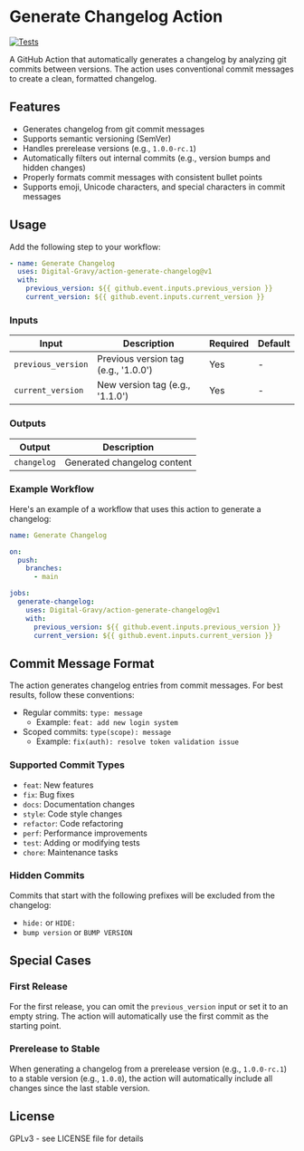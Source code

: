# Generate Changelog Action

[![Tests](https://github.com/Digital-Gravy/action-generate-changelog/actions/workflows/test.yml/badge.svg)](https://github.com/Digital-Gravy/action-generate-changelog/actions/workflows/test.yml)

A GitHub Action that automatically generates a changelog by analyzing git commits between versions. The action uses conventional commit messages to create a clean, formatted changelog.

## Features

- Generates changelog from git commit messages
- Supports semantic versioning (SemVer)
- Handles prerelease versions (e.g., `1.0.0-rc.1`)
- Automatically filters out internal commits (e.g., version bumps and hidden changes)
- Properly formats commit messages with consistent bullet points
- Supports emoji, Unicode characters, and special characters in commit messages

## Usage

Add the following step to your workflow:

```yaml
- name: Generate Changelog
  uses: Digital-Gravy/action-generate-changelog@v1
  with:
    previous_version: ${{ github.event.inputs.previous_version }}
    current_version: ${{ github.event.inputs.current_version }}
```

### Inputs

| Input              | Description                          | Required | Default |
| ------------------ | ------------------------------------ | -------- | ------- |
| `previous_version` | Previous version tag (e.g., '1.0.0') | Yes      | -       |
| `current_version`  | New version tag (e.g., '1.1.0')      | Yes      | -       |

### Outputs

| Output      | Description                 |
| ----------- | --------------------------- |
| `changelog` | Generated changelog content |

### Example Workflow

Here's an example of a workflow that uses this action to generate a changelog:

```yaml
name: Generate Changelog

on:
  push:
    branches:
      - main

jobs:
  generate-changelog:
    uses: Digital-Gravy/action-generate-changelog@v1
    with:
      previous_version: ${{ github.event.inputs.previous_version }}
      current_version: ${{ github.event.inputs.current_version }}
```

## Commit Message Format

The action generates changelog entries from commit messages. For best results, follow these conventions:

- Regular commits: `type: message`
  - Example: `feat: add new login system`
- Scoped commits: `type(scope): message`
  - Example: `fix(auth): resolve token validation issue`

### Supported Commit Types

- `feat`: New features
- `fix`: Bug fixes
- `docs`: Documentation changes
- `style`: Code style changes
- `refactor`: Code refactoring
- `perf`: Performance improvements
- `test`: Adding or modifying tests
- `chore`: Maintenance tasks

### Hidden Commits

Commits that start with the following prefixes will be excluded from the changelog:

- `hide:` or `HIDE:`
- `bump version` or `BUMP VERSION`

## Special Cases

### First Release

For the first release, you can omit the `previous_version` input or set it to an empty string. The action will automatically use the first commit as the starting point.

### Prerelease to Stable

When generating a changelog from a prerelease version (e.g., `1.0.0-rc.1`) to a stable version (e.g., `1.0.0`), the action will automatically include all changes since the last stable version.

## License

GPLv3 - see LICENSE file for details
